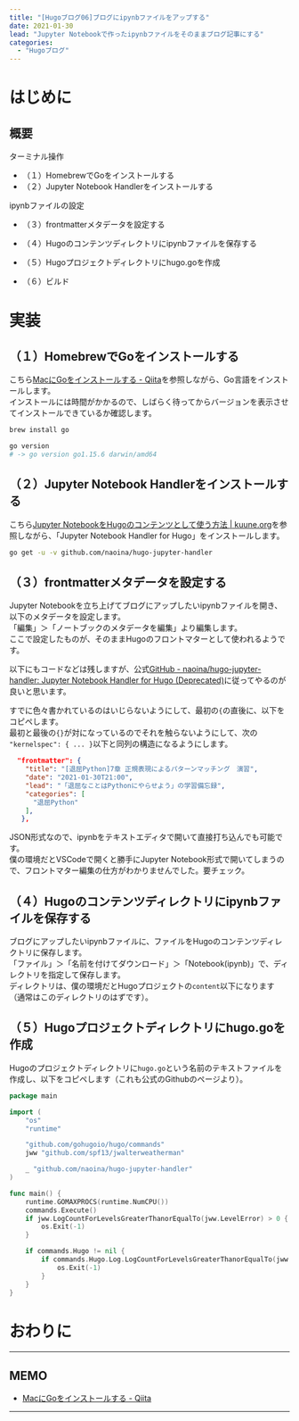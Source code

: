 ```yaml
---
title: "[Hugoブログ06]ブログにipynbファイルをアップする"
date: 2021-01-30
lead: "Jupyter Notebookで作ったipynbファイルをそのままブログ記事にする"
categories:
  - "Hugoブログ"
---
```


# はじめに


## 概要
ターミナル操作
- （１）HomebrewでGoをインストールする
- （２）Jupyter Notebook Handlerをインストールする

ipynbファイルの設定
- （３）frontmatterメタデータを設定する
- （４）Hugoのコンテンツディレクトリにipynbファイルを保存する

- （５）Hugoプロジェクトディレクトリにhugo.goを作成
- （６）ビルド

# 実装
## （１）HomebrewでGoをインストールする
こちら[MacにGoをインストールする - Qiita](https://qiita.com/sunnyG/items/cabc700e6d9a28219cc8)を参照しながら、Go言語をインストールします。  
インストールには時間がかかるので、しばらく待ってからバージョンを表示させてインストールできているか確認します。

```bash
brew install go

go version
# -> go version go1.15.6 darwin/amd64
```

## （２）Jupyter Notebook Handlerをインストールする
こちら[Jupyter NotebookをHugoのコンテンツとして使う方法 | kuune.org](https://kuune.org/text/2017/07/27/how-to-use-jupyter-notebook-as-hugo-content/)を参照しながら、「Jupyter Notebook Handler for Hugo」をインストールします。  

```bash
go get -u -v github.com/naoina/hugo-jupyter-handler
```


## （３）frontmatterメタデータを設定する
Jupyter Notebookを立ち上げてブログにアップしたいipynbファイルを開き、以下のメタデータを設定します。  
「編集」＞「ノートブックのメタデータを編集」より編集します。  
ここで設定したものが、そのままHugoのフロントマターとして使われるようです。  


以下にもコードなどは残しますが、公式[GitHub - naoina/hugo-jupyter-handler: Jupyter Notebook Handler for Hugo (Deprecated)](https://github.com/naoina/hugo-jupyter-handler#usage)に従ってやるのが良いと思います。  

すでに色々書かれているのはいじらないようにして、最初の`{`の直後に、以下をコピペします。  
最初と最後の`{}`が対になっているのでそれを触らないようにして、次の` "kernelspec": { ... }`以下と同列の構造になるようにします。  

```json
  "frontmatter": {
    "title": "[退屈Python]7章 正規表現によるパターンマッチング　演習",
    "date": "2021-01-30T21:00",
    "lead": "「退屈なことはPythonにやらせよう」の学習備忘録",
    "categories": [
      "退屈Python"
    ],
   },
```

JSON形式なので、ipynbをテキストエディタで開いて直接打ち込んでも可能です。  
僕の環境だとVSCodeで開くと勝手にJupyter Notebook形式で開いてしまうので、フロントマター編集の仕方がわかりませんでした。要チェック。


## （４）Hugoのコンテンツディレクトリにipynbファイルを保存する
ブログにアップしたいipynbファイルに、ファイルをHugoのコンテンツディレクトリに保存します。  
「ファイル」＞「名前を付けてダウンロード」＞「Notebook(ipynb)」で、ディレクトリを指定して保存します。  
ディレクトリは、僕の環境だとHugoプロジェクトの`content`以下になります（通常はこのディレクトリのはずです）。

## （５）Hugoプロジェクトディレクトリにhugo.goを作成
Hugoのプロジェクトディレクトリに`hugo.go`という名前のテキストファイルを作成し、以下をコピペします（これも公式のGithubのページより）。  

```go
package main

import (
	"os"
	"runtime"

	"github.com/gohugoio/hugo/commands"
	jww "github.com/spf13/jwalterweatherman"

	_ "github.com/naoina/hugo-jupyter-handler"
)

func main() {
	runtime.GOMAXPROCS(runtime.NumCPU())
	commands.Execute()
	if jww.LogCountForLevelsGreaterThanorEqualTo(jww.LevelError) > 0 {
		os.Exit(-1)
	}

	if commands.Hugo != nil {
		if commands.Hugo.Log.LogCountForLevelsGreaterThanorEqualTo(jww.LevelError) > 0 {
			os.Exit(-1)
		}
	}
}
```

# おわりに


---
## MEMO
- [MacにGoをインストールする - Qiita](https://qiita.com/sunnyG/items/cabc700e6d9a28219cc8)
---